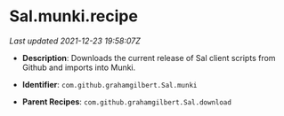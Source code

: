 # Sal.munki.recipe

_Last updated 2021-12-23 19:58:07Z_

- **Description**: Downloads the current release of Sal client scripts from Github and imports into Munki.


- **Identifier**: `com.github.grahamgilbert.Sal.munki`

- **Parent Recipes**: `com.github.grahamgilbert.Sal.download`